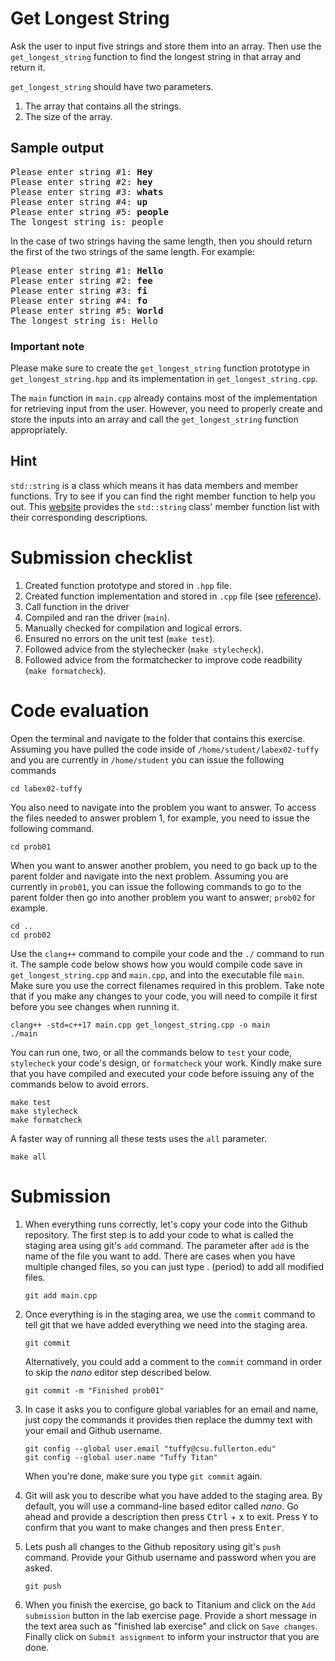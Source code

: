 # Get Longest String
Ask the user to input five strings and store them into an array.
Then use the `get_longest_string` function to find the longest string in that array and return it.

`get_longest_string` should have two parameters.

1. The array that contains all the strings.
1. The size of the array.

## Sample output
<pre>
Please enter string #1: <b>Hey</b>
Please enter string #2: <b>hey</b>
Please enter string #3: <b>whats</b>
Please enter string #4: <b>up</b>
Please enter string #5: <b>people</b>
The longest string is: people
</pre>

In the case of two strings having the same length, then you should return the first of the two strings of the same length. For example:
<pre>
Please enter string #1: <b>Hello</b>
Please enter string #2: <b>fee</b>
Please enter string #3: <b>fi</b>
Please enter string #4: <b>fo</b>
Please enter string #5: <b>World</b>
The longest string is: Hello
</pre>

### Important note
Please make sure to create the `get_longest_string` function prototype in `get_longest_string.hpp` and its implementation in `get_longest_string.cpp`.

The `main` function in `main.cpp` already contains most of the implementation for retrieving input from the user. However, you need to properly create and store the inputs into an array and call the `get_longest_string` function appropriately.

## Hint
`std::string` is a class which means it has data members and member functions. Try to see if you can find the right member function to help you out. This [website](http://www.cplusplus.com/reference/string/string/) provides the `std::string` class' member function list with their corresponding descriptions.

# Submission checklist
1. Created function prototype and stored in `.hpp` file.
1. Created function implementation and stored in `.cpp` file (see [reference](https://github.com/ILXL-guides/function-file-organization)).
1. Call function in the driver
1. Compiled and ran the driver (`main`).
1. Manually checked for compilation and logical errors.
1. Ensured no errors on the unit test (`make test`).
1. Followed advice from the stylechecker (`make stylecheck`).
1. Followed advice from the formatchecker to improve code readbility (`make formatcheck`).

# Code evaluation
Open the terminal and navigate to the folder that contains this exercise. Assuming you have pulled the code inside of `/home/student/labex02-tuffy` and you are currently in `/home/student` you can issue the following commands

```
cd labex02-tuffy
```

You also need to navigate into the problem you want to answer. To access the files needed to answer problem 1, for example, you need to issue the following command.

```
cd prob01
```

When you want to answer another problem, you need to go back up to the parent folder and navigate into the next problem. Assuming you are currently in `prob01`, you can issue the following commands to go to the parent folder then go into another problem you want to answer; `prob02` for example.

```
cd ..
cd prob02
```

Use the `clang++` command to compile your code and the `./` command to run it. The sample code below shows how you would compile code save in `get_longest_string.cpp` and `main.cpp`, and into the executable file `main`. Make sure you use the correct filenames required in this problem.  Take note that if you make any changes to your code, you will need to compile it first before you see changes when running it.

```
clang++ -std=c++17 main.cpp get_longest_string.cpp -o main
./main
```

You can run one, two, or all the commands below to `test` your code, `stylecheck` your code's design, or `formatcheck` your work. Kindly make sure that you have compiled and executed your code before issuing any of the commands below to avoid errors.

```
make test
make stylecheck
make formatcheck
```

A faster way of running all these tests uses the `all` parameter.

```
make all
```

# Submission
1. When everything runs correctly,  let's copy your code into the Github repository. The first step is to add your code to what is called the staging area using git's `add` command. The parameter after `add` is the name of the file you want to add. There are cases when you have multiple changed files, so you can just type . (period) to add all modified files.

    ```
    git add main.cpp
    ```
1. Once everything is in the staging area, we use the `commit` command to tell git that we have added everything we need into the staging area.

    ```
    git commit
    ```
    Alternatively, you could add a comment to the `commit` command in order to skip the *nano* editor step described below.

    ```
    git commit -m "Finished prob01"
    ```
1. In case it asks you  to configure global variables for an email and name, just copy the commands it provides then replace the dummy text with your email and Github username.

    ```
    git config --global user.email "tuffy@csu.fullerton.edu"
    git config --global user.name "Tuffy Titan"
    ```
    When you're done, make sure you type `git commit` again.    
1. Git will ask you to describe what you have added to the staging area. By default, you will use a command-line based editor called *nano*. Go ahead and provide a description then press <kbd>Ctrl</kbd> + <kbd>x</kbd> to exit. Press <kbd>Y</kbd> to confirm that you want to make changes and then press <kbd>Enter</kbd>.
1. Lets push all changes to the Github repository using git's `push` command. Provide your Github username and password when you are asked.

    ```
    git push
    ```
1. When you finish the exercise, go back to Titanium and click on the `Add submission` button in the lab exercise page. Provide a short message in the text area such as "finished lab exercise" and click on `Save changes`. Finally click on `Submit assignment` to inform your instructor that you are done.
